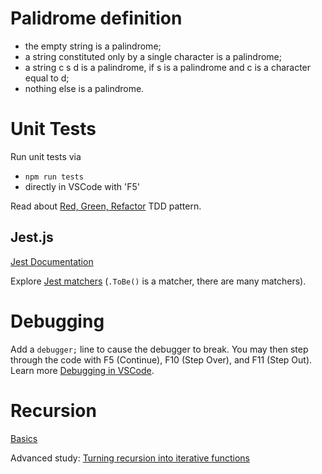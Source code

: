 # Palidrome definition
- the empty string is a palindrome;
- a string constituted only by a single character is a palindrome;
- a string c s d is a palindrome, if s is a palindrome and c is a character equal to d;
- nothing else is a palindrome.

# Unit Tests
Run unit tests via
- `npm run tests`
- directly in VSCode with 'F5'

Read about [Red, Green, Refactor](https://www.codecademy.com/articles/tdd-red-green-refactor) TDD pattern.

## Jest.js
[Jest Documentation](https://jestjs.io/)

Explore [Jest matchers](https://jestjs.io/docs/en/using-matchers) (`.ToBe()` is a matcher, there are many matchers).

# Debugging
Add a `debugger;` line to cause the debugger to break. You may then step through the code with F5 (Continue), F10 (Step Over), and F11 (Step Out). Learn more [Debugging in VSCode](https://code.visualstudio.com/docs/editor/debugging).

# Recursion
[Basics](https://javascript.info/recursion)

Advanced study: [Turning recursion into iterative functions](http://blog.moertel.com/posts/2013-05-11-recursive-to-iterative.html)
